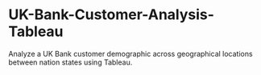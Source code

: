 # UK-Bank-Customer-Analysis-Tableau
Analyze a UK Bank customer demographic across geographical locations between nation states using Tableau.
